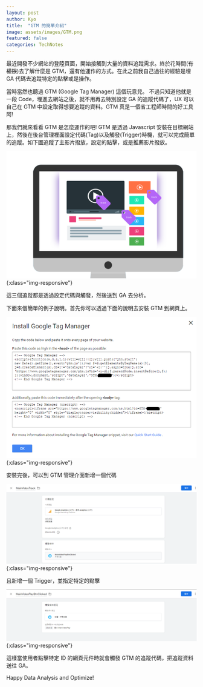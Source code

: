 ```yaml
---
layout: post
author: Kyo
title:  "GTM 的簡單介紹"
image: assets/images/GTM.png
featured: false
categories: TechNotes
---
```

最近開發不少網站的登陸頁面，開始接觸到大量的資料追蹤需求。終於花時間(~~有權限~~)去了解什麼是 GTM，還有他運作的方式。在此之前我自己過往的經驗是埋 GA 代碼去追蹤特定的點擊或是操作。

當時當然也聽過 GTM (Google Tag Manager) 這個玩意兒。 不過只知道他就是一段 Code，埋進去網站之後，就不用再去特別設定 GA 的追蹤代碼了，UX 可以自己在 GTM 中設定取得想要追蹤的資料。GTM 真是一個省工程師時間的好工具阿!

那我們就來看看 GTM 是怎麼運作的吧! GTM 是透過 Javascript 安裝在目標網站上，然後在後台管理裡面設定代碼(Tag)以及觸發(Trigger)時機，就可以完成簡單的追蹤。如下圖追蹤了主影片撥放，設定的點擊，或是推薦影片撥放。

![track](/assets/images/GTM/track.png){:class="img-responsive"}

這三個追蹤都是透過設定代碼與觸發，然後送到 GA 去分析。

下面來個簡單的例子說明。首先你可以透過下面的說明去安裝 GTM 到網頁上。

![GTMInstall](/assets/images/GTM/GTMInstall.png){:class="img-responsive"}

安裝完後，可以到 GTM 管理介面新增一個代碼

![tag](/assets/images/GTM/tag.png){:class="img-responsive"}

且新增一個 Trigger，並指定特定的點擊

![tag](/assets/images/GTM/trigger.png){:class="img-responsive"}

這樣當使用者點擊特定 ID 的網頁元件時就會觸發 GTM 的追蹤代碼，把追蹤資料送往 GA。

Happy Data Analysis and Optimize!